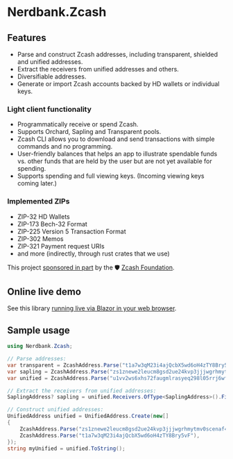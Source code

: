 ﻿# Nerdbank.Zcash

## Features

* Parse and construct Zcash addresses, including transparent, shielded and unified addresses.
* Extract the receivers from unified addresses and others.
* Diversifiable addresses.
* Generate or import Zcash accounts backed by HD wallets or individual keys.

### Light client functionality

* Programmatically receive or spend Zcash.
* Supports Orchard, Sapling and Transparent pools.
* Zcash CLI allows you to download and send transactions with simple commands and no programming.
* User-friendly balances that helps an app to illustrate spendable funds vs. other funds that are held by the user but are not yet available for spending.
* Supports spending and full viewing keys. (Incoming viewing keys coming later.)

### Implemented ZIPs

* ZIP-32 HD Wallets
* ZIP-173 Bech-32 Format
* ZIP-225 Version 5 Transaction Format
* ZIP-302 Memos
* ZIP-321 Payment request URIs
* and more (indirectly, through rust crates that we use)

This project [sponsored in part](https://zfnd.org/wp-content/uploads/2023/04/Unified_Address_library_for_NET.pdf) by the 🛡️ [Zcash Foundation](https://x.com/ZcashFoundation).

## Online live demo

See this library [running live via Blazor in your web browser](https://zcash.nerdbank.net/).

## Sample usage

```csharp
using Nerdbank.Zcash;

// Parse addresses:
var transparent = ZcashAddress.Parse("t1a7w3qM23i4ajQcbX5wd6oH4zTY8Bry5vF");
var sapling = ZcashAddress.Parse("zs1znewe2leucm8gsd2ue24kvp3jjjwgrhmytmv0scenaf460kdj70r299a88r8n0pyvwz7c9skfmy");
var unified = ZcashAddress.Parse("u1vv2ws6xhs72faugmlrasyeq298l05rrj6wfw8hr3r29y3czev5qt4ugp7kylz6suu04363ze92dfg8ftxf3237js0x9p5r82fgy47xkjnw75tqaevhfh0rnua72hurt22v3w3f7h8yt6mxaa0wpeeh9jcm359ww3rl6fj5ylqqv54uuwrs8q4gys9r3cxdm3yslsh3rt6p7wznzhky7");

// Extract the receivers from unified addresses:
SaplingAddress? sapling = unified.Receivers.OfType<SaplingAddress>().FirstOrDefault();

// Construct unified addresses:
UnifiedAddress unified = UnifiedAddress.Create(new[]
{
	ZcashAddress.Parse("zs1znewe2leucm8gsd2ue24kvp3jjjwgrhmytmv0scenaf460kdj70r299a88r8n0pyvwz7c9skfmy"),
	ZcashAddress.Parse("t1a7w3qM23i4ajQcbX5wd6oH4zTY8Bry5vF"),
});
string myUnified = unified.ToString();
```
